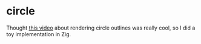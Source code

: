 # circle

Thought [this video](https://www.youtube.com/watch?v=JtgQJT08J1g) about rendering circle outlines was really cool, so I did a toy implementation in Zig.

